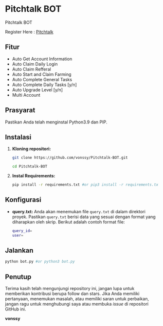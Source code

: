 # Pitchtalk BOT
Pitchtalk BOT

Register Here : [Pitchtalk](https://t.me/pitchtalk_bot/app?startapp=3dbacc)

## Fitur

  - Auto Get Account Information
  - Auto Claim Daily Login
  - Auto Claim Refferal
  - Auto Start and Claim Farming
  - Auto Complete General Tasks
  - Auto Complete Daily Tasks [y/n]
  - Auto Upgrade Level [y/n]
  - Multi Account

## Prasyarat

Pastikan Anda telah menginstal Python3.9 dan PIP.

## Instalasi

1. **Kloning repositori:**
   ```bash
   git clone https://github.com/vonssy/Pitchtalk-BOT.git
   ```
   ```bash
   cd Pitchtalk-BOT
   ```

2. **Instal Requirements:**
   ```bash
   pip install -r requirements.txt #or pip3 install -r requirements.txt
   ```

## Konfigurasi

- **query.txt:** Anda akan menemukan file `query.txt` di dalam direktori proyek. Pastikan `query.txt` berisi data yang sesuai dengan format yang diharapkan oleh skrip. Berikut adalah contoh format file:

  ```bash
  query_id=
  user=
  ```

## Jalankan

```bash
python bot.py #or python3 bot.py
```

## Penutup

Terima kasih telah mengunjungi repository ini, jangan lupa untuk memberikan kontribusi berupa follow dan stars.
Jika Anda memiliki pertanyaan, menemukan masalah, atau memiliki saran untuk perbaikan, jangan ragu untuk menghubungi saya atau membuka *issue* di repositori GitHub ini.

**vonssy**